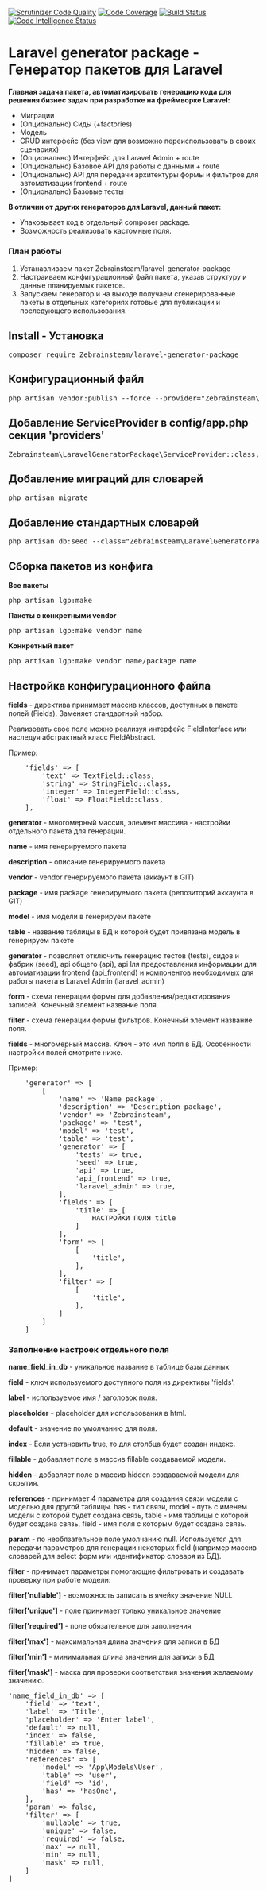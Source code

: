 [![Scrutinizer Code Quality](https://scrutinizer-ci.com/g/Zebrainsteam/laravel-generator-package/badges/quality-score.png?b=main)](https://scrutinizer-ci.com/g/Zebrainsteam/laravel-generator-package/?branch=main)
[![Code Coverage](https://scrutinizer-ci.com/g/Zebrainsteam/laravel-generator-package/badges/coverage.png?b=main)](https://scrutinizer-ci.com/g/Zebrainsteam/laravel-generator-package/?branch=main)
[![Build Status](https://scrutinizer-ci.com/g/Zebrainsteam/laravel-generator-package/badges/build.png?b=main)](https://scrutinizer-ci.com/g/Zebrainsteam/laravel-generator-package/build-status/main)
[![Code Intelligence Status](https://scrutinizer-ci.com/g/Zebrainsteam/laravel-generator-package/badges/code-intelligence.svg?b=main)](https://scrutinizer-ci.com/code-intelligence)

# Laravel generator package - Генератор пакетов для Laravel

<p><strong>Главная задача пакета, автоматизировать генерацию кода для решения бизнес задач при разработке на фреймворке Laravel:</strong></p>
<ul>
<li>Миграции</li>
<li>(Опционально) Сиды (+factories)</li>
<li>Модель</li>
<li>CRUD интерфейс (без view для возможно переиспользовать в своих сценариях)</li>
<li>(Опционально) Интерфейс для Laravel Admin + route</li>
<li>(Опционально) Базовое API для работы с данными + route</li>
<li>(Опционально) API для передачи архитектуры формы и фильтров для автоматизации frontend + route</li>
<li>(Опционально) Базовые тесты</li>
</ul>

<p><strong>В отличии от других генераторов для Laravel, данный пакет:</strong></p> 
<ul>
<li>Упаковывает код в отдельный composer package.</li>
<li>Возможность реализовать кастомные поля.</li>
</ul>

### План работы
<ol>
<li>Устанавливаем пакет Zebrainsteam/laravel-generator-package</li>
<li>Настраиваем конфигурационный файл пакета, указав структуру и данные планируемых пакетов.</li>
<li>Запускаем генератор и на выходе получаем сгенерированные пакеты в отдельных категориях готовые для публикации и последующего использования.</li>
</ol>

## Install - Установка

<pre>composer require Zebrainsteam/laravel-generator-package</pre>

## Конфигурационный файл

<pre>php artisan vendor:publish --force --provider="Zebrainsteam\LaravelGeneratorPackage\ServiceProvider" --tag="config"</pre>

## Добавление ServiceProvider в config/app.php секция 'providers'

<pre>Zebrainsteam\LaravelGeneratorPackage\ServiceProvider::class,</pre>

## Добавление миграций для словарей

<pre>php artisan migrate</pre>

## Добавление стандартных словарей

<pre>php artisan db:seed --class="Zebrainsteam\LaravelGeneratorPackage\DataBase\Seeders\DatabaseSeeder"</pre>

## Сборка пакетов из конфига

<strong>Все пакеты</strong>
<pre>php artisan lgp:make</pre>

<strong>Пакеты с конкретными vendor</strong>
<pre>php artisan lgp:make vendor_name</pre>

<strong>Конкретный пакет</strong>
<pre>php artisan lgp:make vendor_name/package_name</pre>

## Настройка конфигурационного файла

<strong>fields</strong> - директива принимает массив классов, доступных в пакете полей (Fields). Заменяет стандартный набор.
<p>Реализовать свое поле можно реализуя интерфейс FieldInterface или наследуя абстрактный класс FieldAbstract. </p>
Пример:
<pre>
    'fields' => [
        'text' => TextField::class,
        'string' => StringField::class,
        'integer' => IntegerField::class,
        'float' => FloatField::class,
    ],
</pre>

<strong>generator</strong> - многомерный массив, элемент массива - настройки отдельного пакета для генерации.
<p><strong>name</strong> - имя генерируемого пакета</p>
<p><strong>description</strong> - описание генерируемого пакета</p>
<p><strong>vendor</strong> - vendor генерируемого пакета (аккаунт в GIT)</p>
<p><strong>package</strong> - имя package генерируемого пакета (репозиторий аккаунта в GIT)</p>
<p><strong>model</strong> - имя модели в генерируем пакете</p>
<p><strong>table</strong> - название таблицы в БД к которой будет привязана модель в генерируем пакете</p>
<p><strong>generator</strong> - позволяет отключить генерацию тестов (tests), сидов и фабрик (seed), api общего (api), api lля предоставления информации для автоматизации frontend (api_frontend) и компонентов необходимых для работы пакета в Laravel Admin (laravel_admin)</p>
<p><strong>form</strong> - cхема генерации формы для добавления/редактирования записей. Конечный элемент название поля. </p>
<p><strong>filter</strong> - cхема генерации формы фильтров. Конечный элемент название поля. </p>
<p><strong>fields</strong> - многомерный массив. Ключ - это имя поля в БД. Особенности настройки полей смотрите ниже.</p>

Пример:
<pre>
    'generator' => [
        [
            'name' => 'Name package',
            'description' => 'Description package',
            'vendor' => 'Zebrainsteam',
            'package' => 'test',
            'model' => 'test',
            'table' => 'test',
            'generator' => [
                'tests' => true,
                'seed' => true,
                'api' => true,
                'api_frontend' => true,
                'laravel_admin' => true,
            ],
            'fields' => [
                'title' => [
                    НАСТРОЙКИ ПОЛЯ title
                ]
            ],
            'form' => [
                [
                    'title',
                ],
            ],
            'filter' => [
                [
                    'title',
                ],
            ]
        ]
    ]
</pre>

### Заполнение настроек отдельного поля

<p><strong>name_field_in_db</strong> - уникальное название в таблице базы данных</p>
<p><strong>field</strong> - ключ используемого доступного поля из директивы 'fields'.</p>
<p><strong>label</strong> - используемое имя / заголовок поля.</p>
<p><strong>placeholder</strong> - placeholder для использования в html.</p>
<p><strong>default</strong> - значение по умолчанию для поля.</p>
<p><strong>index</strong> - Если установить true, то для столбца будет создан индекс.</p>
<p><strong>fillable</strong> - добавляет поле в массив fillable создаваемой модели.</p>
<p><strong>hidden</strong> - добавляет поле в массив hidden создаваемой модели для скрытия.</p>
<p><strong>references</strong> - принимает 4 параметра для создания связи модели с моделью для другой таблицы. has - тип связи, model - путь с именем модели с которой будет создана связь, table - имя таблицы с которой будет создана связь, field - имя поля с которым будет создана связь.</p>
<p><strong>param</strong> - по необязательное поле умолчанию null. Используется для передачи параметров для генерации некоторых field (например массив словарей для select форм или идентификатор словаря из БД).</p>
<p><strong>filter</strong> - принимает параметры помогающие фильтровать и создавать проверку при работе модели:</p>
<p><b>filter['nullable']</b> - возможность записать в ячейку значение NULL</p>
<p><b>filter['unique']</b> - поле принимает только уникальное значение</p>
<p><b>filter['required']</b> - поле обязательное для заполнения</p>
<p><b>filter['max']</b> - максимальная длина значения для записи в БД</p>
<p><b>filter['min']</b> - минимальная длина значения для записи в БД</p>
<p><b>filter['mask']</b> - маска для проверки соответствия значения желаемому значению.</p>

<pre>
'name_field_in_db' => [
    'field' => 'text',
    'label' => 'Title',
    'placeholder' => 'Enter label',
    'default' => null,
    'index' => false,
    'fillable' => true,
    'hidden' => false,
    'references' => [
        'model' => 'App\Models\User',
        'table' => 'user',
        'field' => 'id',
        'has' => 'hasOne',
    ],
    'param' => false,
    'filter' => [
        'nullable' => true,
        'unique' => false,
        'required' => false,
        'max' => null,
        'min' => null,
        'mask' => null,
    ]
]
</pre>

